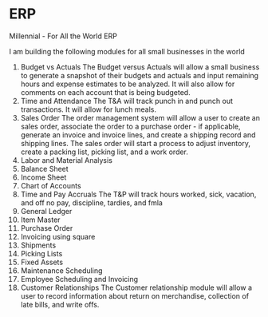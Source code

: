 
# ERP
Millennial - For All the World ERP

I am building the following modules for all small businesses in the world

1. Budget vs Actuals
The Budget versus Actuals will allow a small business to generate a snapshot of their budgets and actuals and input remaining hours and expense estimates to be analyzed.  It will also allow for comments on each account that is being budgeted.
2. Time and Attendance 
The T&A will track punch in and punch out transactions.  It will allow for lunch meals.  
3. Sales Order
The order management system will allow a user to create an sales order, associate the order to a purchase order - if applicable, generate an invoice and invoice lines, and create a shipping record and shipping lines.  The sales order will start a process to adjust inventory, create a packing list, picking list, and a work order.
4. Labor and Material Analysis
5. Balance Sheet
6. Income Sheet
7. Chart of Accounts
8. Time and Pay Accruals
The T&P will track hours worked, sick, vacation, and off no pay, discipline, tardies, and fmla
9. General Ledger
10. Item Master
11. Purchase Order
12. Invoicing using square
13. Shipments
14. Picking Lists
15. Fixed Assets
16. Maintenance Scheduling
17. Employee Scheduling and Invoicing
18. Customer Relationships
The Customer relationship module will allow a user to record information about return on merchandise, collection of late bills, and write offs.


